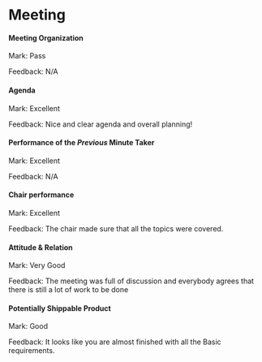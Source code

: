 # Meeting

#### Meeting Organization

Mark: Pass

Feedback: N/A


#### Agenda 

Mark: Excellent

Feedback: Nice and clear agenda and overall planning!


#### Performance of the *Previous* Minute Taker

Mark: Excellent

Feedback: N/A


#### Chair performance


Mark: Excellent

Feedback: The chair made sure that all the topics were covered.


#### Attitude & Relation

Mark: Very Good

Feedback: The meeting was full of discussion and everybody agrees that there is still a lot of work to be done


#### Potentially Shippable Product

Mark: Good

Feedback: It looks like you are almost finished with all the Basic requirements. 






